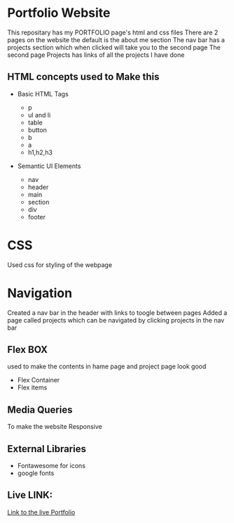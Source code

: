 # Portfolio Website

This repositary has my PORTFOLIO page's html and css files
There are 2 pages on the website the default is the about me section
The nav bar has a projects section which when clicked will take you to the second page
The second page Projects has links of all the projects I have done

## HTML concepts used to Make this

- Basic HTML Tags

  - p
  - ul and li
  - table
  - button
  - b
  - a
  - h1,h2,h3

- Semantic UI Elements
  - nav
  - header
  - main
  - section
  - div
  - footer

# CSS

Used css for styling of the webpage

# Navigation

Created a nav bar in the header with links to toogle between pages
Added a page called projects which can be navigated by clicking projects in the nav bar

## Flex BOX

used to make the contents in hame page and project page look good

- Flex Container
- Flex items

## Media Queries

To make the website Responsive

## External Libraries

- Fontawesome for icons
- google fonts

## Live LINK:

[Link to the live Portfolio](https://sagar-vartak.github.io/portfolio/index.html)
